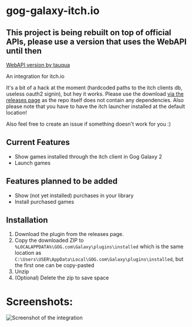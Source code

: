 # gog-galaxy-itch.io

## This project is being rebuilt on top of official APIs, please use a version that uses the WebAPI until then
[WebAPI version by tauqua](https://github.com/tauqua/gog-galaxy-itch.io)

An integration for itch.io

It's a bit of a hack at the moment (hardcoded paths to the itch clients db, useless oauth2 signin), but hey it works.
Please use the download [via the releases page](https://github.com/Ertego/gog-galaxy-itch.io/releases) as the repo itself does not contain any dependencies.
Also please note that you have to have the itch launcher installed at the default location!

Also feel free to create an issue if something doesn't work for you :)

## Current Features
* Show games installed through the itch client in Gog Galaxy 2
* Launch games

## Features planned to be added
* Show (not yet installed) purchases in your library
* Install purchased games

## Installation
1. Download the plugin from the releases page.
2. Copy the downloaded ZIP to `%LOCALAPPDATA%\GOG.com\Galaxy\plugins\installed`
   which is the same location as `C:\Users\USER\AppData\Local\GOG.com\Galaxy\plugins\installed`, but the first one can be copy-pasted
3. Unzip
4. (Optional) Delete the zip to save space

# Screenshots:
![Screenshot of the integration](https://i.imgur.com/1ZudmRy.png)
